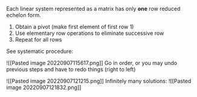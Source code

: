 Each linear system represented as a matrix has only **one** row reduced echelon form.
1. Obtain a pivot (make first element of first row 1)
2. Use elementary row operations to eliminate successive row
3. Repeat for all rows

See systematic procedure:

![[Pasted image 20220907115617.png]]
Go in order, or you may undo previous steps and have to redo things (right to left)

![[Pasted image 20220907121215.png]]
Infinitely many solutions:
![[Pasted image 20220907121832.png]]

